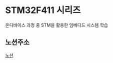 # STM32F411 시리즈
온디바이스 과정 중 STM을 활용한 임베디드 시스템 학습

## 노션주소
[노션](https://www.notion.so/AI-270253acced68029adb0d22baa832487)

